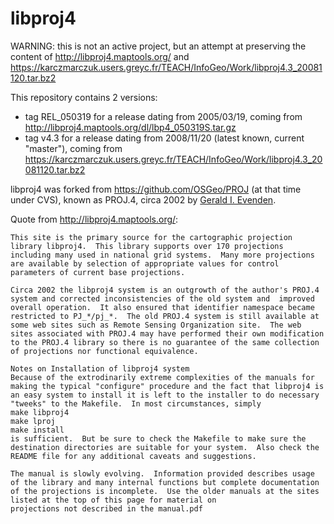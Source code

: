 # libproj4

WARNING: this is not an active project, but an attempt at preserving the content
of http://libproj4.maptools.org/ and
https://karczmarczuk.users.greyc.fr/TEACH/InfoGeo/Work/libproj4.3_20081120.tar.bz2

This repository contains 2 versions:
* tag REL_050319 for a release dating from 2005/03/19, coming from http://libproj4.maptools.org/dl/lbp4_050319S.tar.gz
* tag v4.3 for a release dating from 2008/11/20 (latest known, current "master"), coming from https://karczmarczuk.users.greyc.fr/TEACH/InfoGeo/Work/libproj4.3_20081120.tar.bz2

libproj4 was forked from https://github.com/OSGeo/PROJ (at that time under CVS),
known as PROJ.4, circa 2002 by [Gerald I. Evenden](https://www.wikidata.org/wiki/Q30467686).

Quote from http://libproj4.maptools.org/:
```
This site is the primary source for the cartographic projection library libproj4.  This library supports over 170 projections including many used in national grid systems.  Many more projections are available by selection of appropriate values for control parameters of current base projections.

Circa 2002 the libproj4 system is an outgrowth of the author's PROJ.4 system and corrected inconsistencies of the old system and  improved overall operation.  It also ensured that identifier namespace became restricted to PJ_*/pj_*.  The old PROJ.4 system is still available at some web sites such as Remote Sensing Organization site.  The web sites associated with PROJ.4 may have performed their own modification to the PROJ.4 library so there is no guarantee of the same collection of projections nor functional equivalence.

Notes on Installation of libproj4 system
Because of the extrodinarily extreme complexities of the manuals for making the typical "configure" procedure and the fact that libproj4 is an easy system to install it is left to the installer to do necessary "tweeks" to the Makefile.  In most circumstances, simply
make libproj4
make lproj
make install
is sufficient.  But be sure to check the Makefile to make sure the destination directories are suitable for your system.  Also check the README file for any additional caveats and suggestions.

The manual is slowly evolving.  Information provided describes usage of the library and many internal functions but complete documentation of the projections is incomplete.  Use the older manuals at the sites listed at the top of this page for material on
projections not described in the manual.pdf
```
